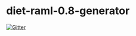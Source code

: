 # diet-raml-0.8-generator

[![Gitter](https://badges.gitter.im/Nosthertus/diet-raml-0.8-generator.svg)](https://gitter.im/Nosthertus/diet-raml-0.8-generator?utm_source=badge&utm_medium=badge&utm_campaign=pr-badge&utm_content=badge)